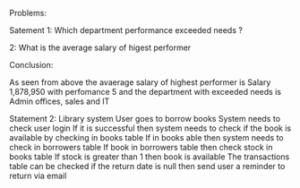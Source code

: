 Problems:

Satement 1: Which department performance exceeded needs ?

2: What is the average salary of higest performer




Conclusion:

As seen from above the avaerage salary of highest performer is Salary 1,878,950 with perfomance 5 and the department with exceeded needs is Admin offices, sales and IT

Statement 2: Library system
User goes to borrow books
System needs to check user login
If it is successful then system needs to check if the book is available by checking in books table 
If in books able then system needs to check in borrowers table
If book in borrowers table then check stock in books table 
If stock is greater than 1 then book is available
The transactions table can be checked if the return date is null then send user a reminder to return via email 
